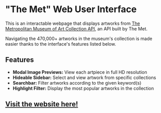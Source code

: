# "The Met" Web User Interface
This is an interactable webpage that displays artworks from [The Metropolitan Museum of Art Collection API](https://metmuseum.github.io/), an API built by The Met.

Navigating the 470,000+ artworks in the museum's collection is made easier thanks to the interface's features listed below.

## Features
- **Modal Image Previews:** View each artpiece in full HD resolution 
- **Hideable Sidebar:** Select and view artwork from specific collections
- **Searchbar:** Filter artworks according to the given keyword(s)
- **Highlight Filter:** Display the most popular artworks in the collection

## [Visit the website here!](https://mikfuentes.github.io/MetMusuem/)
